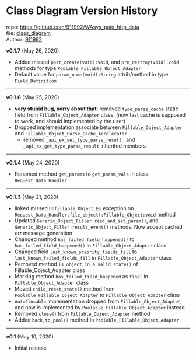 # Class Diagram Version History
repo: https://github.com/911992/WAsys_pojo_http_data  
file: [class_diagram](./class_diagram.svg)  
Author: [911992](https://github.com/911992)  

**v0.1.7** (May 26, 2020)

* Added missed `post_create(void):void`, and `pre_destroy(void):void` methods for type `Poolable_Fillable_Object_Adapter`
* Default value for `param_name(void):String` attrib/method in type `Field_Definition`

<hr/>

**v0.1.6** (May 25, 2020)  

* **very stupid bug, sorry about that**: removed `type_parse_cache` static field from `Fillable_Object_Adapter` class. (now fast cache is supposed to work, and should implemented by the user)
* Dropped implementation associate between `Fillable_Object_Adapter` and `Fillable_Object_Parse_Cache_Accelerator`
    * removed `_api_ex_set_type_parse_result` , and `_api_ex_get_type_parse_result` inherited members

<hr/>

**v0.1.4** (May 24, 2020)  

* Renamed method `get_params` to `get_param_vals` in class `Request_Data_Handler`

<hr/>

**v0.1.3** (May 21, 2020)  

* linked missed `Unfillable_Object_Ex` exception on `Request_Data_Handler.file_object(:Fillable_Object:void` method
* Updated `Generic_Object_Filler.read_and_set_param()`, and `Generic_Object_Filler.result_event()` methods. Now accept cached err message generation
* Changed method `has_failed_field_happened()` to `has_failed_field_happened()` in `Fillable_Object_Adapter` class
* Changed field `last_known_priority_fields_fill` to `last_known_failed_fields_fill` in `Fillable_Object_Adapter` class
* Removed method `is_object_in_a_valid_state()` of Fillable_Object_Adapter class
* Marking method `has_failed_field_happened` as `final` in `Fillable_Object_Adapter` class
* Moved `child_reset_state()` method from `Poolable_Fillable_Object_Adapter` to `Fillable_Object_Adapter` class
* `AutoClosable` implementation dropped from `Fillable_Object_Adapte`r, and now is implemented by `Poolable_Fillable_Object_Adapter` instead
* Removed `close(`) from `Fillable_Object_Adapter` method
* Added `back_to_pool()` method in `Poolable_Fillable_Object_Adapter`

<hr/>

**v0.1** (May 10, 2020)

* Initial release